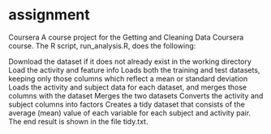# assignment
Coursera
A course project for the Getting and Cleaning Data Coursera course. The R script, run_analysis.R, does the following:

Download the dataset if it does not already exist in the working directory 
Load the activity and feature info
Loads both the training and test datasets, keeping only those columns which reflect a mean or standard deviation
Loads the activity and subject data for each dataset, and merges those columns with the dataset
Merges the two datasets
Converts the activity and subject columns into factors
Creates a tidy dataset that consists of the average (mean) value of each variable for each subject and activity pair.
The end result is shown in the file tidy.txt.
